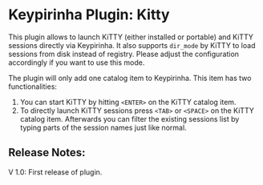 Keypirinha Plugin: Kitty
=========

This plugin allows to launch KiTTY (either installed or portable) and KiTTY sessions directly via Keypirinha. It also supports `dir_mode` by KiTTY to load sessions from disk instead of registry. Please adjust the configuration accordingly if you want to use this mode.

The plugin will only add one catalog item to Keypirinha. This item has two functionalities:

1. You can start KiTTY by hitting `<ENTER>` on the KiTTY catalog item. 
2. To directly launch KiTTY sessions press `<TAB>` or `<SPACE>` on the KiTTY catalog item. Afterwards you can filter the existing sessions list by typing parts of the session names just like normal.


## Release Notes: ##

V 1.0:
First release of plugin.
